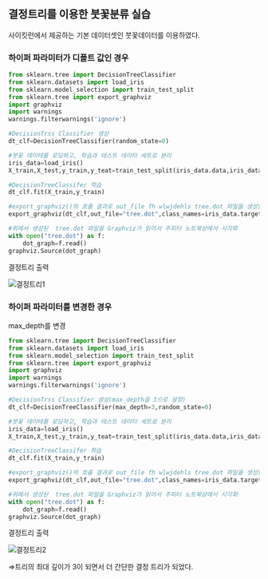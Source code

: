 ## 결정트리를 이용한 붓꽃분류 실습

사이킷런에서 제공하는 기본 데이터셋인 붓꽃데이터를 이용하였다.

### **하이퍼 파라미터가 디폴트 값인 경우**

```python
from sklearn.tree import DecisionTreeClassifier
from sklearn.datasets import load_iris
from sklearn.model_selection import train_test_split
from sklearn.tree import export_graphviz
import graphviz
import warnings
warnings.filterwarnings('ignore')

#DecisionTrss Classifier 생성
dt_clf=DecisionTreeClassifier(random_state=0)

#붓꽃 데이테를 로딩하고, 학습과 테스트 데이터 세트로 분리
iris_data=load_iris()
X_train,X_test,y_train,y_teat=train_test_split(iris_data.data,iris_data.target,test_size=0.2,random_state=0)

#DecisionTreeClassifer 학습
dt_clf.fit(X_train,y_train)

#export_graphviz()의 호출 결과로 out_file fh wlwjdehls tree.dot 파일을 생성함
export_graphviz(dt_clf,out_file="tree.dot",class_names=iris_data.target_names,feature_names=iris_data.feature_names, impurity=True,filled=True)

#위에서 생성된  tree.dot 파일을 Graphviz가 읽어서 주피터 노트북상에서 시각화
with open("tree.dot") as f:
    dot_graph=f.read()
graphviz.Source(dot_graph)
```

결정트리 출력

![결정트리1](https://user-images.githubusercontent.com/77263283/121041088-6627e800-c7ed-11eb-9a4f-ae84230f0478.png)
### **하이퍼 파라미터를 변경한 경우**

max_depth를 변경

```python
from sklearn.tree import DecisionTreeClassifier
from sklearn.datasets import load_iris
from sklearn.model_selection import train_test_split
from sklearn.tree import export_graphviz
import graphviz
import warnings
warnings.filterwarnings('ignore')

#DecisionTrss Classifier 생성(max_depth을 3으로 설정)
dt_clf=DecisionTreeClassifier(max_depth=3,random_state=0)

#붓꽃 데이테를 로딩하고, 학습과 테스트 데이터 세트로 분리
iris_data=load_iris()
X_train,X_test,y_train,y_teat=train_test_split(iris_data.data,iris_data.target,test_size=0.2,random_state=0)

#DecisionTreeClassifer 학습
dt_clf.fit(X_train,y_train)

#export_graphviz()의 호출 결과로 out_file fh wlwjdehls tree.dot 파일을 생성함
export_graphviz(dt_clf,out_file="tree.dot",class_names=iris_data.target_names,feature_names=iris_data.feature_names, impurity=True,filled=True)

#위에서 생성된  tree.dot 파일을 Graphviz가 읽어서 주피터 노트북상에서 시각화
with open("tree.dot") as f:
    dot_graph=f.read()
graphviz.Source(dot_graph)
```

결정트리 출력

![결정트리2](https://s3.us-west-2.amazonaws.com/secure.notion-static.com/369be37e-42f6-4f10-b9cc-5706557e8428/Untitled.png?X-Amz-Algorithm=AWS4-HMAC-SHA256&X-Amz-Credential=AKIAT73L2G45O3KS52Y5%2F20210607%2Fus-west-2%2Fs3%2Faws4_request&X-Amz-Date=20210607T151146Z&X-Amz-Expires=86400&X-Amz-Signature=a8ce10938c838cfc33ad516126595c029fb8be867a56c5a2c59f64100d2cbce9&X-Amz-SignedHeaders=host&response-content-disposition=filename%20%3D%22Untitled.png%22)

⇒트리의 최대 깊이가 3이 되면서 더 간단한 결정 트리가 되었다.
